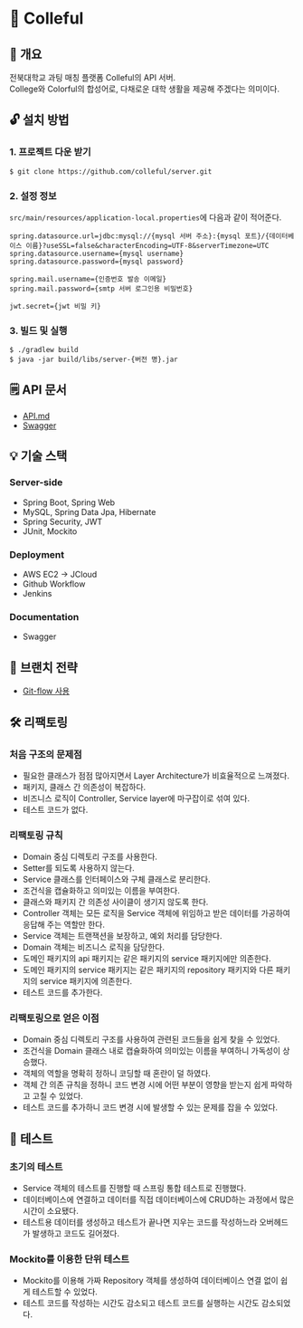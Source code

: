 # 🌈 Colleful

## 🌻 개요

전북대학교 과팅 매칭 플랫폼 Colleful의 API 서버.  
College와 Colorful의 합성어로, 다채로운 대학 생활을 제공해 주겠다는 의미이다.

## 🔓 설치 방법

### 1. 프로젝트 다운 받기

```
$ git clone https://github.com/colleful/server.git
```

### 2. 설정 정보

`src/main/resources/application-local.properties`에 다음과 같이 적어준다.

```
spring.datasource.url=jdbc:mysql://{mysql 서버 주소}:{mysql 포트}/{데이터베이스 이름}?useSSL=false&characterEncoding=UTF-8&serverTimezone=UTC
spring.datasource.username={mysql username}
spring.datasource.password={mysql password}

spring.mail.username={인증번호 발송 이메일}
spring.mail.password={smtp 서버 로그인용 비밀번호}

jwt.secret={jwt 비밀 키}
```

### 3. 빌드 및 실행

```
$ ./gradlew build
$ java -jar build/libs/server-{버전 명}.jar
```

## 🗒 API 문서

* [API.md](/API.md)
* [Swagger](http://203.254.143.247:8080/swagger-ui.html)

## 💡 기술 스택

### Server-side

- Spring Boot, Spring Web
- MySQL, Spring Data Jpa, Hibernate
- Spring Security, JWT
- JUnit, Mockito

### Deployment

- AWS EC2 -> JCloud
- Github Workflow
- Jenkins

### Documentation

- Swagger

## 🌴 브랜치 전략

* [Git-flow 사용](https://github.com/voiciphil/gitflow-tutorial)

## 🛠 리팩토링

### 처음 구조의 문제점

- 필요한 클래스가 점점 많아지면서 Layer Architecture가 비효율적으로 느껴졌다.
- 패키지, 클래스 간 의존성이 복잡하다.
- 비즈니스 로직이 Controller, Service layer에 마구잡이로 섞여 있다.
- 테스트 코드가 없다.

### 리팩토링 규칙

- Domain 중심 디렉토리 구조를 사용한다.
- Setter를 되도록 사용하지 않는다.
- Service 클래스를 인터페이스와 구체 클래스로 분리한다.
- 조건식을 캡슐화하고 의미있는 이름을 부여한다.
- 클래스와 패키지 간 의존성 사이클이 생기지 않도록 한다.
- Controller 객체는 모든 로직을 Service 객체에 위임하고 받은 데이터를 가공하여 응답해 주는 역할만 한다.
- Service 객체는 트랜잭션을 보장하고, 예외 처리를 담당한다.
- Domain 객체는 비즈니스 로직을 담당한다.
- 도메인 패키지의 api 패키지는 같은 패키지의 service 패키지에만 의존한다.
- 도메인 패키지의 service 패키지는 같은 패키지의 repository 패키지와 다른 패키지의 service 패키지에 의존한다.
- 테스트 코드를 추가한다.

### 리팩토링으로 얻은 이점
- Domain 중심 디렉토리 구조를 사용하여 관련된 코드들을 쉽게 찾을 수 있었다.
- 조건식을 Domain 클래스 내로 캡슐화하여 의미있는 이름을 부여하니 가독성이 상승했다.
- 객체의 역할을 명확히 정하니 코딩할 때 혼란이 덜 하였다.
- 객체 간 의존 규칙을 정하니 코드 변경 시에 어떤 부분이 영향을 받는지 쉽게 파악하고 고칠 수 있었다.
- 테스트 코드를 추가하니 코드 변경 시에 발생할 수 있는 문제를 잡을 수 있었다.

## 🧪 테스트

### 초기의 테스트
- Service 객체의 테스트를 진행할 때 스프링 통합 테스트로 진행했다.
- 데이터베이스에 연결하고 데이터를 직접 데이터베이스에 CRUD하는 과정에서 많은 시간이 소요됐다.
- 테스트용 데이터를 생성하고 테스트가 끝나면 지우는 코드를 작성하느라 오버헤드가 발생하고 코드도 길어졌다.

### Mockito를 이용한 단위 테스트
- Mockito를 이용해 가짜 Repository 객체를 생성하여 데이터베이스 연결 없이 쉽게 테스트할 수 있었다.
- 테스트 코드를 작성하는 시간도 감소되고 테스트 코드를 실행하는 시간도 감소되었다.
